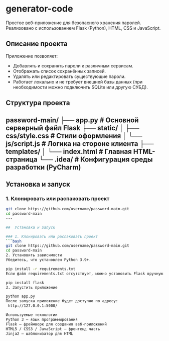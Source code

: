 # generator-code
Простое веб-приложение для безопасного хранения паролей.  
Реализовано с использованием Flask (Python), HTML, CSS и JavaScript.

## Описание проекта

Приложение позволяет:
- Добавлять и сохранять пароли к различным сервисам.
- Отображать список сохранённых записей.
- Удалять или редактировать существующие пароли.
- Работает локально и не требует внешней базы данных (при необходимости можно подключить SQLite или другую СУБД).


##  Структура проекта
password-main/
├── app.py # Основной серверный файл Flask
├── static/
│ ├── css/style.css # Стили оформления
│ └── js/script.js # Логика на стороне клиента
├── templates/
│ └── index.html # Главная HTML-страница
└── .idea/ # Конфигурация среды разработки (PyCharm)
---

##  Установка и запуск

### 1. Клонировать или распаковать проект
```bash
git clone https://github.com/username/password-main.git
cd password-main
---

##  Установка и запуск

### 1. Клонировать или распаковать проект
```bash
git clone https://github.com/username/password-main.git
cd password-main
2. Установить зависимости
Убедитесь, что установлен Python 3.9+.

pip install -r requirements.txt
Если файл requirements.txt отсутствует, можно установить Flask вручную:

pip install flask
3. Запустить приложение

python app.py
После запуска приложение будет доступно по адресу:
 http://127.0.0.1:5000/

Используемые технологии
Python 3 — язык программирования
Flask — фреймворк для создания веб-приложений
HTML5 / CSS3 / JavaScript — фронтенд часть
Jinja2 — шаблонизатор для HTML
